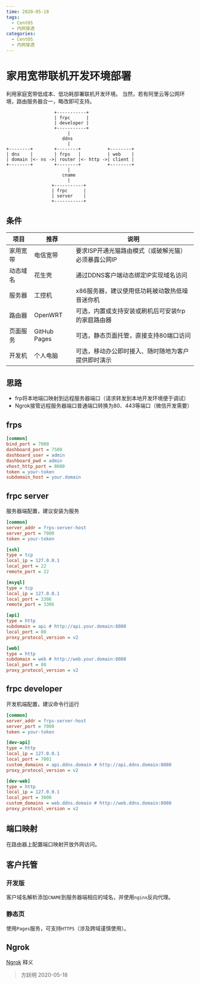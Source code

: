 ```yaml
---
time: 2020-05-18
tags:
  - CentOS
  - 内网穿透
categories:
  - CentOS
  - 内网穿透
---
```


# 家用宽带联机开发环境部署

利用家庭宽带低成本、低功耗部署联机开发环境。
当然，若有阿里云等公网环境，路由服务器合一，略改即可支持。

```
                  +-----------+
                  | frpc      |
                  | developer |
                  +-----------+
                       |
                     ddns
                       |
+--------+        +--------+          +--------+
| dns    |        | frps   |          | web    |
| domain |<- ns ->| router |<- http ->| client |
+--------+        +--------+          +--------+
                       |
                     cname
                       |
                 +-----------+
                 | frpc      |
                 | server    |
                 +-----------+
```

## 条件

|   项目   |     推荐     |                         说明
| -------- | ------------ | ------------------------------------------------------|
| 家用宽带 | 电信宽带     | 要求ISP开通光猫路由模式（或破解光猫）必须暴露公网IP   |
| 动态域名 | 花生壳       | 通过DDNS客户端动态绑定IP实现域名访问                  |
| 服务器   | 工控机       | x86服务器，建议使用低功耗被动散热低噪音迷你机         |
| 路由器   | OpenWRT      | 可选，内置或支持安装或刷机后可安装frp的家庭路由器     |
| 页面服务 | GitHub Pages | 可选，静态页面托管，直接支持80端口访问                |
| 开发机   | 个人电脑     | 可选，移动办公即时接入、随时随地为客户提供即时演示    |

## 思路

- frp将本地端口映射到远程服务器端口（请求转发到本地开发环境便于调试）
- Ngrok接管远程服务器端口普通端口转换为80、443等端口（微信开发需要）

## frps

```ini
[common]
bind_port = 7000
dashboard_port = 7500
dashboard_user = admin
dashboard_pwd = admin
vhost_http_port = 8080
token = your-token
subdomain_host = your.domain
```

## frpc server

服务器端配置，建议安装为服务

```ini
[common]
server_addr = frps-server-host
server_port = 7000
token = your-token

[ssh]
type = tcp
local_ip = 127.0.0.1
local_port = 22
remote_port = 22

[msyql]
type = tcp
local_ip = 127.0.0.1
local_port = 3306
remote_port = 3306

[api]
type = http
subdomain = api # http://api.your.domain:8080
local_port = 80
proxy_protocol_version = v2

[web]
type = http
subdomain = web # http://web.your.domain:8080
local_port = 80
proxy_protocol_version = v2
```

## frpc developer

开发机端配置，建议命令行运行

```ini
[common]
server_addr = frps-server-host
server_port = 7000
token = your-token

[dev-api]
type = http
local_ip = 127.0.0.1
local_port = 7001
custom_domains = api.ddns.domain # http://api.ddns.domain:8080
proxy_protocol_version = v2

[dev-web]
type = http
local_ip = 127.0.0.1
local_port = 3000
custom_domains = web.ddns.domain # http://web.ddns.domain:8080
proxy_protocol_version = v2
```

## 端口映射

在路由器上配置端口映射开放外网访问。

## 客户托管

### 开发版

客户域名解析添加`CNAME`到服务器端相应的域名，并使用`nginx`反向代理。

### 静态页

使用`Pages`服务，可支持`HTTPS`（涉及跨域谨慎使用）。

## Ngrok

[Ngrok](https://baike.baidu.com/item/ngrok/13986278) 释义

> 方跃明
> 2020-05-18
